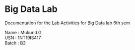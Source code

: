 # Big Data Lab 
Documentation for the Lab Activities for Big Data lab 6th sem

Name : Mukund.G   
USN : 1NT19IS417   
Batch : B3   
